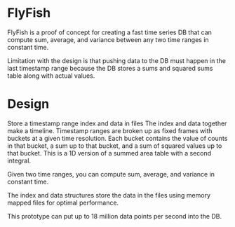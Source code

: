 FlyFish
========================

FlyFish is a proof of concept for creating a fast time series DB that can compute
sum, average, and variance between any two time ranges in constant time.

Limitation with the design is that pushing data to the DB must happen in the last
timestamp range because the DB stores a sums and squared sums table along with
actual values.

Design
=========================

Store a timestamp range index and data in files The index and data together make a 
timeline. Timestamp ranges are broken up as fixed frames with buckets at a given 
time resolution. Each bucket contains the value of counts in that bucket, 
a sum up to that bucket, and a sum of squared values up to that bucket. 
This is a 1D version of a summed area table with a second integral.

Given two time ranges, you can compute sum, average, and variance in constant time.

The index and data structures store the data in the files using memory mapped files
for optimal performance.

This prototype can put up to 18 million data points per second into the DB.


